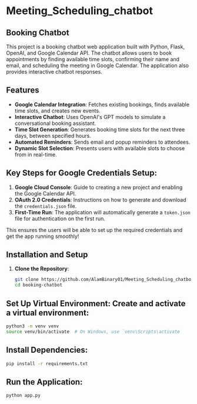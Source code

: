# Meeting_Scheduling_chatbot

## Booking Chatbot

This project is a booking chatbot web application built with Python, Flask, OpenAI, and Google Calendar API. The chatbot allows users to book appointments by finding available time slots, confirming their name and email, and scheduling the meeting in Google Calendar. The application also provides interactive chatbot responses.

## Features

- **Google Calendar Integration**: Fetches existing bookings, finds available time slots, and creates new events.
- **Interactive Chatbot**: Uses OpenAI's GPT models to simulate a conversational booking assistant.
- **Time Slot Generation**: Generates booking time slots for the next three days, between specified hours.
- **Automated Reminders**: Sends email and popup reminders to attendees.
- **Dynamic Slot Selection**: Presents users with available slots to choose from in real-time.


## Key Steps for Google Credentials Setup:
1. **Google Cloud Console**: Guide to creating a new project and enabling the Google Calendar API.
2. **OAuth 2.0 Credentials**: Instructions on how to generate and download the `credentials.json` file.
3. **First-Time Run**: The application will automatically generate a `token.json` file for authentication on the first run.

This ensures the users will be able to set up the required credentials and get the app running smoothly!


## Installation and Setup

1. **Clone the Repository**:
   ```bash
   git clone https://github.com/AlamBinary01/Meeting_Scheduling_chatbot
   cd booking-chatbot

## Set Up Virtual Environment: Create and activate a virtual environment:
  ```bash
python3 -m venv venv
source venv/bin/activate  # On Windows, use `venv\Scripts\activate
```
## Install Dependencies:
```bash
pip install -r requirements.txt
```
## Run the Application:
```bash
python app.py
```
